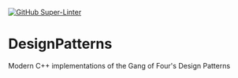 [![GitHub Super-Linter](https://github.com/JamesBMiddleton/DesignPatterns/workflows/Lint%20Code%20Base/badge.svg)](https://github.com/marketplace/actions/super-linter)
# DesignPatterns
Modern C++ implementations of the Gang of Four's Design Patterns
